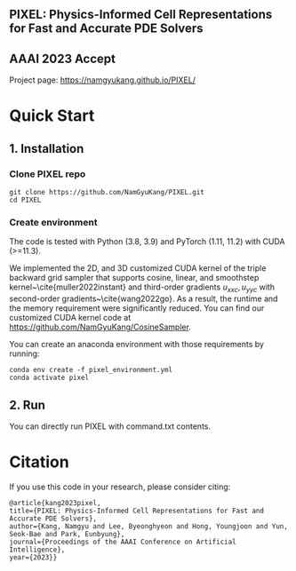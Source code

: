 ## PIXEL: Physics-Informed Cell Representations for Fast and Accurate PDE Solvers
## AAAI 2023 Accept
Project page: https://namgyukang.github.io/PIXEL/

# Quick Start

## 1. Installation

### Clone PIXEL repo

```
git clone https://github.com/NamGyuKang/PIXEL.git
cd PIXEL
```

### Create environment

The code is tested with Python (3.8, 3.9) and PyTorch (1.11, 11.2) with CUDA (>=11.3). 

We implemented the 2D, and 3D customized CUDA kernel of the triple backward grid sampler that supports cosine, linear, and smoothstep kernel~\cite{muller2022instant} and third-order gradients $u_{xxc}, u_{yyc}$ with second-order gradients~\cite{wang2022go}. As a result, the runtime and the memory requirement were significantly reduced. You can find our customized CUDA kernel code at https://github.com/NamGyuKang/CosineSampler.

You can create an anaconda environment with those requirements by running:

```
conda env create -f pixel_environment.yml
conda activate pixel
```

## 2. Run

You can directly run PIXEL with command.txt contents.

# Citation
If you use this code in your research, please consider citing:

```
@article{kang2023pixel,
title={PIXEL: Physics-Informed Cell Representations for Fast and Accurate PDE Solvers},
author={Kang, Namgyu and Lee, Byeonghyeon and Hong, Youngjoon and Yun, Seok-Bae and Park, Eunbyung},
journal={Proceedings of the AAAI Conference on Artificial Intelligence}, 
year={2023}}
                    
```
